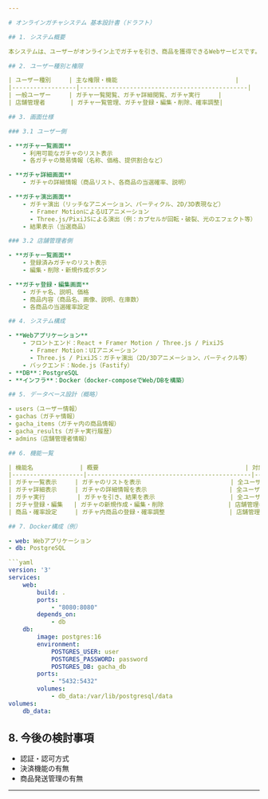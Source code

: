 ```yaml
---

# オンラインガチャシステム 基本設計書（ドラフト）

## 1. システム概要

本システムは、ユーザーがオンライン上でガチャを引き、商品を獲得できるWebサービスです。店舗管理者はガチャの作成・管理・確率調整を行います。システムはDocker環境上で動作し、データベースにはPostgreSQLを使用します。

## 2. ユーザー種別と権限

| ユーザー種別     | 主な権限・機能                                 |
|------------------|-----------------------------------------------|
| 一般ユーザー     | ガチャ一覧閲覧、ガチャ詳細閲覧、ガチャ実行     |
| 店舗管理者       | ガチャ一覧管理、ガチャ登録・編集・削除、確率調整|

## 3. 画面仕様

### 3.1 ユーザー側

- **ガチャ一覧画面**
	- 利用可能なガチャのリスト表示
	- 各ガチャの簡易情報（名称、価格、提供割合など）

- **ガチャ詳細画面**
	- ガチャの詳細情報（商品リスト、各商品の当選確率、説明）

- **ガチャ演出画面**
	- ガチャ演出（リッチなアニメーション、パーティクル、2D/3D表現など）
	  - Framer MotionによるUIアニメーション
	  - Three.js/PixiJSによる演出（例：カプセルが回転・破裂、光のエフェクト等）
	- 結果表示（当選商品）

### 3.2 店舗管理者側

- **ガチャ一覧画面**
	- 登録済みガチャのリスト表示
	- 編集・削除・新規作成ボタン

- **ガチャ登録・編集画面**
	- ガチャ名、説明、価格
	- 商品内容（商品名、画像、説明、在庫数）
	- 各商品の当選確率設定

## 4. システム構成

- **Webアプリケーション**
	- フロントエンド：React + Framer Motion / Three.js / PixiJS
	  - Framer Motion：UIアニメーション
	  - Three.js / PixiJS：ガチャ演出（2D/3Dアニメーション、パーティクル等）
	- バックエンド：Node.js（Fastify）
- **DB**：PostgreSQL
- **インフラ**：Docker（docker-composeでWeb/DBを構築）

## 5. データベース設計（概略）

- users（ユーザー情報）
- gachas（ガチャ情報）
- gacha_items（ガチャ内の商品情報）
- gacha_results（ガチャ実行履歴）
- admins（店舗管理者情報）

## 6. 機能一覧

| 機能名             | 概要                                         | 対象ユーザー   |
|--------------------|----------------------------------------------|---------------|
| ガチャ一覧表示     | ガチャのリストを表示                         | 全ユーザー    |
| ガチャ詳細表示     | ガチャの詳細情報を表示                       | 全ユーザー    |
| ガチャ実行         | ガチャを引き、結果を表示                     | 全ユーザー    |
| ガチャ登録・編集   | ガチャの新規作成・編集・削除                  | 店舗管理者    |
| 商品・確率設定     | ガチャ内商品の登録・確率調整                  | 店舗管理者    |

## 7. Docker構成（例）

- web: Webアプリケーション
- db: PostgreSQL

```yaml
version: '3'
services:
	web:
		build: .
		ports:
			- "8080:8080"
		depends_on:
			- db
	db:
		image: postgres:16
		environment:
			POSTGRES_USER: user
			POSTGRES_PASSWORD: password
			POSTGRES_DB: gacha_db
		ports:
			- "5432:5432"
		volumes:
			- db_data:/var/lib/postgresql/data
volumes:
	db_data:
```

## 8. 今後の検討事項

- 認証・認可方式
- 決済機能の有無
- 商品発送管理の有無

---
```

